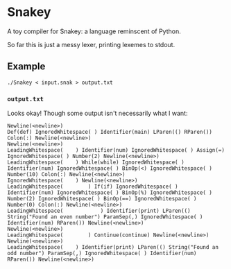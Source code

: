 # Snakey

A toy compiler for Snakey: a language reminscent of Python.

So far this is just a messy lexer, printing lexemes to stdout.

## Example

`./Snakey < input.snak > output.txt`

### `output.txt`

Looks okay! Though some output isn't necessarily what I want:

```
Newline(<newline>)
Def(def) IgnoredWhitespace( ) Identifier(main) LParen(() RParen()) Colon(:) Newline(<newline>)
Newline(<newline>)
LeadingWhitespace(    ) Identifier(num) IgnoredWhitespace( ) Assign(=) IgnoredWhitespace( ) Number(2) Newline(<newline>)
LeadingWhitespace(    ) While(while) IgnoredWhitespace( ) Identifier(num) IgnoredWhitespace( ) BinOp(<) IgnoredWhitespace( ) Number(10) Colon(:) Newline(<newline>)
IgnoredWhitespace(    ) Newline(<newline>)
LeadingWhitespace(        ) If(if) IgnoredWhitespace( ) Identifier(num) IgnoredWhitespace( ) BinOp(%) IgnoredWhitespace( ) Number(2) IgnoredWhitespace( ) BinOp(==) IgnoredWhitespace( ) Number(0) Colon(:) Newline(<newline>)
LeadingWhitespace(            ) Identifier(print) LParen(() String("Found an even number") ParamSep(,) IgnoredWhitespace( ) Identifier(num) RParen()) Newline(<newline>)
Newline(<newline>)
LeadingWhitespace(        ) Continue(continue) Newline(<newline>)
Newline(<newline>)
LeadingWhitespace(    ) Identifier(print) LParen(() String("Found an odd number") ParamSep(,) IgnoredWhitespace( ) Identifier(num) RParen()) Newline(<newline>)

```